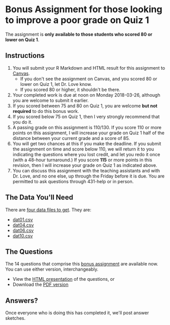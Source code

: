 # Bonus Assignment for those looking to improve a poor grade on Quiz 1

The assignment is **only available to those students who scored 80 or lower on Quiz 1**.

## Instructions

1. You will submit your R Markdown and HTML result for this assignment to [Canvas](https://canvas.case.edu). 
    - If you don't see the assignment on Canvas, and you scored 80 or lower on Quiz 1, let Dr. Love know. 
    - If you scored 80 or higher, it shouldn't be there.
2. Your completed work is due at noon on Monday 2018-03-26, although you are welcome to submit it earlier.
3. If you scored between 75 and 80 on Quiz 1, you are welcome **but not required** to do this bonus work. 
4. If you scored below 75 on Quiz 1, then I very strongly recommend that you do it.
5. A passing grade on this assignment is 110/130. If you score 110 or more points on this assignment, I will increase your grade on Quiz 1 half of the distance between your current grade and a score of 85.
6. You will get two chances at this if you make the deadline. If you submit the assignment on time and score below 110, we will return it to you indicating the questions where you lost credit, and let you redo it once (with a 48-hour turnaround.) If you score **115** or more points in this revision, then I will increase your grade on Quiz 1 as indicated above.
7. You can discuss this assignment with the teaching assistants and with Dr. Love, and no one else, up through the Friday before it is due. You are permitted to ask questions through 431-help or in person.

## The Data You'll Need

There are [four data files to get](https://github.com/THOMASELOVE/432-2018/tree/master/quizzes/quiz1/bonus). They are:

- [dat01.csv](https://raw.githubusercontent.com/THOMASELOVE/432-2018/master/quizzes/quiz1/bonus/dat01.csv)
- [dat04.csv](https://raw.githubusercontent.com/THOMASELOVE/432-2018/master/quizzes/quiz1/bonus/dat04.csv)
- [dat06.csv](https://raw.githubusercontent.com/THOMASELOVE/432-2018/master/quizzes/quiz1/bonus/dat06.csv)
- [dat10.csv](https://raw.githubusercontent.com/THOMASELOVE/432-2018/master/quizzes/quiz1/bonus/dat10.csv)

## The Questions

The 14 questions that comprise this [bonus assignment](https://github.com/THOMASELOVE/432-2018/tree/master/quizzes/quiz1/bonus) are available now. You can use either version, interchangeably.

- View the [HTML presentation](http://htmlpreview.github.io/?https://github.com/THOMASELOVE/432-2018/blob/master/quizzes/quiz1/bonus/quiz01_bonus.html) of the questions, or
- Download the [PDF version](https://github.com/THOMASELOVE/432-2018/blob/master/quizzes/quiz1/bonus/quiz01_bonus.pdf)

## Answers?

Once everyone who is doing this has completed it, we'll post answer sketches.
